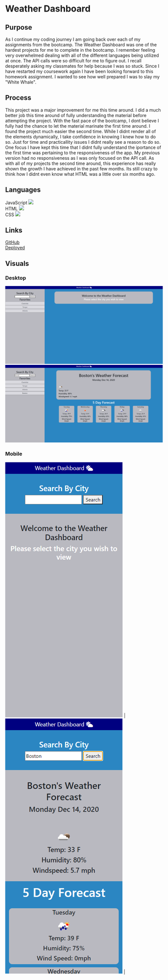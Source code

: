 # Weather Dashboard

## Purpose
As I continue my coding journey I am going back over each of my assignments from the bootcamp. The Weather Dashboard was one of the hardest projects for me to complete in the bootcamp. I remember feeling very overwhelmed dealing with all of the different languages being utilized at once. The API calls were so difficult for me to figure out. I recall desperately asking my classmates for help because I was so stuck. Since I have restarted my coursework again I have been looking forward to this homework assignment. I wanted to see how well prepared I was to slay my "White Whale".

## Process
This project was a major improvement for me this time around. I did a much better job this time around of fully understanding the material before attempting the project. With the fast pace of the bootcamp, I dont believe I fully had the chance to let the material marinate the first time around. I found the project much easier the second time. While I didnt render all of the elements dynamically, I take confidence in knowing I knew how to do so. Just for time and practicallity issues I didnt really see a reason to do so. One focus I have kept this time that I didnt fully understand the iportance of the first time was pertaining to the responsiveness of the app. My previous version had no responsiveness as I was only focused on the API call. As with all of my projects the second time around, this experience has really shown the growth I have achieved in the past few months. Its still crazy to think how I didnt even know what HTML was a little over six months ago.  

## Languages 
JavaScript <img src="https://progress-bar.dev/43">
<br>
HTML <img src="https://progress-bar.dev/34">
<br>
CSS <img src="https://progress-bar.dev/23">

## Links
[GitHub](https://github.com/sharkattack182/weather-dashboard)
<br>
[Deployed](https://sharkattack182.github.io/weather-dashboard/)

## Visuals
### Desktop
<img src="/imgs/full-home.PNG">
<br>
<img src="/imgs/full-result.PNG">

### Mobile
![](/imgs/mobile-home.PNG)  |  ![](/imgs/mobile-result.PNG) | 


